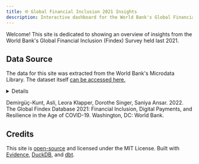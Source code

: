 ```yaml
---
title: 🌐 Global Financial Inclusion 2021 Insights
description: Interactive dashboard for the World Bank's Global Financial Inclusion (Findex) Survey for 2021
---
```


Welcome! This site is dedicated to showing an overview of insights from the World Bank's Global Financial Inclusion (Findex) Survey held last 2021.

## Data Source

The data for this site was extracted from the World Bank's Microdata Library. The dataset itself [can be accessed here.](https://microdata.worldbank.org/index.php/catalog/4607/study-description)

<Details title="Dataset Abstract">

> The fourth edition of the Global Findex offers a lens into how people accessed and used financial services during the COVID-19 pandemic, when mobility restrictions and health policies drove increased demand for digital services of all kinds.
>
> The Global Findex is the world’s most comprehensive database on financial inclusion. It is also the only global demand-side data source allowing for global and regional cross-country analysis to provide a rigorous and multidimensional picture of how adults save, borrow, make payments, and manage financial risks. Global Findex 2021 data were collected from national representative surveys of almost 145,000 people in 139 economies, representing 97 percent of the world’s population. The latest edition follows the 2011, 2014, and 2017 editions, and it includes a number of new series measuring financial health and resilience and contains more granular data on digital payment adoption, including merchant and government payments.
>
> The Global Findex is an indispensable resource for financial service practitioners, policy makers, researchers, and development professionals.

</Details>

Demirgüç-Kunt, Asli, Leora Klapper, Dorothe Singer, Saniya Ansar. 2022. The Global Findex Database 2021: Financial Inclusion, Digital Payments, and Resilience in the Age of COVID-19. Washington, DC: World Bank.

## Credits
This site is [open-source](https://github.com/jarcelao/global-financial-inclusion) and licensed under the MIT License. Built with [Evidence](https://evidence.dev/), [DuckDB](https://duckdb.org/), and [dbt](https://www.getdbt.com/).
